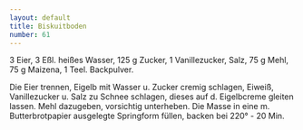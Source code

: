 ```yaml
---
layout: default
title: Biskuitboden
number: 61
---
```


3 Eier, 3 Eßl. heißes Wasser, 125 g Zucker, 1 Vanillezucker, Salz, 75 g Mehl, 75 g Maizena, 1 Teel. Backpulver.

Die Eier trennen, Eigelb mit Wasser u. Zucker cremig schlagen, Eiweiß, Vanillezucker u. Salz zu Schnee schlagen, dieses auf d. Eigelbcreme gleiten lassen.
Mehl dazugeben, vorsichtig unterheben. Die Masse in eine m. Butterbrotpapier ausgelegte Springform füllen, backen bei 220° - 20 Min.
